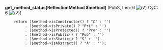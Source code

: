 **get_method_status(ReflectionMethod $method)** (PubS, Len: 6 ![(&radic;)](https://raw.github.com/TheB3Rt0z/schrimp/master/.inc/img/icon_16x16_green_ok.png "") CyC: 6 ![(&radic;)](https://raw.github.com/TheB3Rt0z/schrimp/master/.inc/img/icon_16x16_green_ok.png ""))  
  
        return ($method->isConstructor() ? "C" : '')
             . ($method->isPrivate() ? "Pri" : '')
             . ($method->isProtected() ? "Pro" : '')
             . ($method->isPublic() ? "Pub" : '')
             . ($method->isStatic() ? "S" : '')
             . ($method->isAbstract() ? "A" : '');
